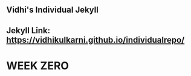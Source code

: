 ## Vidhi's Individual Jekyll
## Jekyll Link: https://vidhikulkarni.github.io/individualrepo/

# WEEK ZERO


